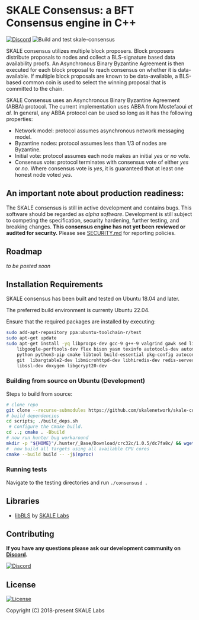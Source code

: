 # SKALE Consensus: a BFT Consensus engine in C++

[![Discord](https://img.shields.io/discord/534485763354787851.svg)](https://discord.gg/vvUtWJB)
![Build and test skale-consensus](https://github.com/skalenetwork/skale-consensus/workflows/Build%20and%20test%20skale-consensus/badge.svg)

SKALE consensus utilizes multiple block proposers.  Block proposers distribute proposals to nodes and collect a BLS-signature based data availability proofs. An Asynchronous Binary Byzantine Agreement is then executed for each block proposal to reach consensus on whether it is data-available.  If multiple block proposals are known to be data-available, a BLS-based common coin is used to select the winning proposal that is committed to the chain.

SKALE Consensus uses an Asynchronous Binary Byzantine Agreement (ABBA) protocol. The current implementation uses ABBA from Mostefaoui _et al._ In general, any ABBA protocol can be used so long as it has the following properties:

-   Network model: protocol assumes asynchronous network messaging model.
-   Byzantine nodes: protocol assumes less than 1/3 of nodes are Byzantine.
-   Initial vote: protocol assumes each node makes an initial _yes_ or _no_ vote.
-   Consensus vote: protocol terminates with consensus vote of either _yes_ or _no_. Where consensus vote is _yes_, it is guaranteed that at least one honest node voted _yes_.

## An important note about production readiness:

The SKALE consensus is still in active development and contains bugs. This software should be regarded as _alpha software_. Development is still subject to competing the specification, security hardening, further testing, and breaking changes.  **This consensus engine has not yet been reviewed or audited for security.** Please see [SECURITY.md](SECURITY.md) for reporting policies.

## Roadmap

_to be posted soon_

## Installation Requirements

SKALE consensus has been built and tested on Ubuntu 18.04 and later.

The preferred build environment is currenty Ubuntu 22.04.

Ensure that the required packages are installed by executing:

```bash
sudo add-apt-repository ppa:ubuntu-toolchain-r/test
sudo apt-get update
sudo apt-get install -yq libprocps-dev gcc-9 g++-9 valgrind gawk sed libffi-dev ccache \
    libgoogle-perftools-dev flex bison yasm texinfo autotools-dev automake \
    python python3-pip cmake libtool build-essential pkg-config autoconf wget \
    git  libargtable2-dev libmicrohttpd-dev libhiredis-dev redis-server openssl \
    libssl-dev doxygen libgcrypt20-dev
```

### Building from source on Ubuntu (Development)

Steps to build from source:

```bash
# clone repo
git clone --recurse-submodules https://github.com/skalenetwork/skale-consensus.git
# build dependencies
cd scripts; ./build_deps.sh 
 # Configure the Cmake build.
cd ..; cmake . -Bbuild
# now run hunter bug workaround
mkdir -p "${HOME}"/.hunter/_Base/Download/crc32c/1.0.5/dc7fa8c/ && wget -O "${HOME}"/.hunter/_Base/Download/crc32c/1.0.5/dc7fa8c/hunter-1.0.5.tar.gz https://github.com/hunter-packages/crc32c/archive/refs/tags/hunter-1.0.5.tar.gz
#  now build all targets using all available CPU cores
cmake --build build -- -j$(nproc) 
```

### Running tests

Navigate to the testing directories and run `./consensusd .`

## Libraries

-   [libBLS](https://github.com/skalenetwork/libBLS) by [SKALE Labs](https://skalelabs.com/)

## Contributing

**If you have any questions please ask our development community on [Discord](https://discord.gg/vvUtWJB).**

[![Discord](https://img.shields.io/discord/534485763354787851.svg)](https://discord.gg/vvUtWJB)

## License

[![License](https://img.shields.io/github/license/skalenetwork/skale-consensus.svg)](LICENSE)

Copyright (C) 2018-present SKALE Labs
